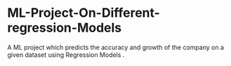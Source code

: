 # ML-Project-On-Different-regression-Models
A ML project which predicts the accuracy and growth of the company on a given dataset using Regression Models .
